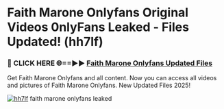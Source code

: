 # Faith Marone Onlyfans Original Videos 0nlyFans Leaked - Files Updated! (hh7lf)

<h3>🔴 CLICK HERE 🌐==►► <a href="https://tinyurl.com/3hn5wdd3" rel="nofollow">Faith Marone Onlyfans Updated Files</a></h3>

Get Faith Marone Onlyfans and all content. Now you can access all videos and pictures of Faith Marone Onlyfans. New Updated Files 2025!

[![hh7lf](https://i.imgur.com/4HnBqBT.gif)](https://tinyurl.com/3hn5wdd3)
faith marone onlyfans leaked
